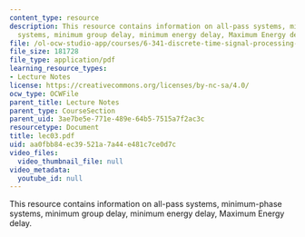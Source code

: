 ```yaml
---
content_type: resource
description: This resource contains information on all-pass systems, minimum-phase
  systems, minimum group delay, minimum energy delay, Maximum Energy delay.
file: /ol-ocw-studio-app/courses/6-341-discrete-time-signal-processing-fall-2005/aa0fbb84ec39521a7a44e481c7ce0d7c_lec03.pdf
file_size: 181728
file_type: application/pdf
learning_resource_types:
- Lecture Notes
license: https://creativecommons.org/licenses/by-nc-sa/4.0/
ocw_type: OCWFile
parent_title: Lecture Notes
parent_type: CourseSection
parent_uid: 3ae7be5e-771e-489e-64b5-7515a7f2ac3c
resourcetype: Document
title: lec03.pdf
uid: aa0fbb84-ec39-521a-7a44-e481c7ce0d7c
video_files:
  video_thumbnail_file: null
video_metadata:
  youtube_id: null
---
```

This resource contains information on all-pass systems, minimum-phase systems, minimum group delay, minimum energy delay, Maximum Energy delay.